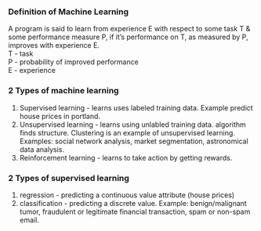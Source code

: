 ### Definition of Machine Learning
A program is said to learn from experience E with respect to some task T & some performance measure P, if it’s performance on T, as measured by P, improves with experience E.  
T - task  
P - probability of improved performance  
E - experience  

### 2 Types of machine learning
1. Supervised learning - learns uses labeled training data.  Example predict house prices in portland.
2. Unsupervised learning - learns using unlabled training data.  algorithm finds structure. Clustering is an example of unsupervised learning. Examples: social network analysis, market segmentation, astronomical data analysis.  
3. Reinforcement learning - learns to take action by getting rewards.

### 2 Types of supervised learning
1. regression - predicting a continuous value attribute (house prices)
2. classification - predicting a discrete value. Example: benign/malignant tumor, fraudulent or legitimate financial transaction, spam or non-spam email.
